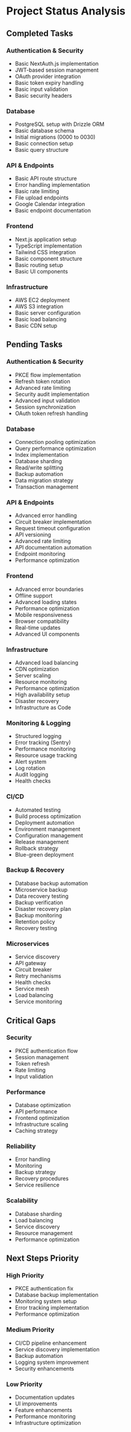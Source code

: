 # Project Status Analysis

## Completed Tasks

### Authentication & Security
- Basic NextAuth.js implementation
- JWT-based session management
- OAuth provider integration
- Basic token expiry handling
- Basic input validation
- Basic security headers

### Database
- PostgreSQL setup with Drizzle ORM
- Basic database schema
- Initial migrations (0000 to 0030)
- Basic connection setup
- Basic query structure

### API & Endpoints
- Basic API route structure
- Error handling implementation
- Basic rate limiting
- File upload endpoints
- Google Calendar integration
- Basic endpoint documentation

### Frontend
- Next.js application setup
- TypeScript implementation
- Tailwind CSS integration
- Basic component structure
- Basic routing setup
- Basic UI components

### Infrastructure
- AWS EC2 deployment
- AWS S3 integration
- Basic server configuration
- Basic load balancing
- Basic CDN setup

## Pending Tasks

### Authentication & Security
- PKCE flow implementation
- Refresh token rotation
- Advanced rate limiting
- Security audit implementation
- Advanced input validation
- Session synchronization
- OAuth token refresh handling

### Database
- Connection pooling optimization
- Query performance optimization
- Index implementation
- Database sharding
- Read/write splitting
- Backup automation
- Data migration strategy
- Transaction management

### API & Endpoints
- Advanced error handling
- Circuit breaker implementation
- Request timeout configuration
- API versioning
- Advanced rate limiting
- API documentation automation
- Endpoint monitoring
- Performance optimization

### Frontend
- Advanced error boundaries
- Offline support
- Advanced loading states
- Performance optimization
- Mobile responsiveness
- Browser compatibility
- Real-time updates
- Advanced UI components

### Infrastructure
- Advanced load balancing
- CDN optimization
- Server scaling
- Resource monitoring
- Performance optimization
- High availability setup
- Disaster recovery
- Infrastructure as Code

### Monitoring & Logging
- Structured logging
- Error tracking (Sentry)
- Performance monitoring
- Resource usage tracking
- Alert system
- Log rotation
- Audit logging
- Health checks

### CI/CD
- Automated testing
- Build process optimization
- Deployment automation
- Environment management
- Configuration management
- Release management
- Rollback strategy
- Blue-green deployment

### Backup & Recovery
- Database backup automation
- Microservice backup
- Data recovery testing
- Backup verification
- Disaster recovery plan
- Backup monitoring
- Retention policy
- Recovery testing

### Microservices
- Service discovery
- API gateway
- Circuit breaker
- Retry mechanisms
- Health checks
- Service mesh
- Load balancing
- Service monitoring

## Critical Gaps

### Security
- PKCE authentication flow
- Session management
- Token refresh
- Rate limiting
- Input validation

### Performance
- Database optimization
- API performance
- Frontend optimization
- Infrastructure scaling
- Caching strategy

### Reliability
- Error handling
- Monitoring
- Backup strategy
- Recovery procedures
- Service resilience

### Scalability
- Database sharding
- Load balancing
- Service discovery
- Resource management
- Performance optimization

## Next Steps Priority

### High Priority
- PKCE authentication fix
- Database backup implementation
- Monitoring system setup
- Error tracking implementation
- Performance optimization

### Medium Priority
- CI/CD pipeline enhancement
- Service discovery implementation
- Backup automation
- Logging system improvement
- Security enhancements

### Low Priority
- Documentation updates
- UI improvements
- Feature enhancements
- Performance monitoring
- Infrastructure optimization 